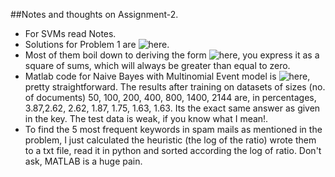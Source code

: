 ##Notes and thoughts on Assignment-2.
* For SVMs read Notes. 
* Solutions for Problem 1 are ![here](https://github.com/sudk1896/CS229-Notes/blob/master/Assgn-2/CodeCogsEqn.png).
* Most of them boil down to deriving the form ![here](https://github.com/sudk1896/CS229-Notes/blob/master/Assgn-2/PSD.png), you express it as a square of sums, which will always be greater than equal to zero.
* Matlab code for Naive Bayes with Multinomial Event model is ![here](https://github.com/sudk1896/CS229-Notes/blob/master/Assgn-2/nb_train.m), pretty straightforward. The results after training on datasets of sizes (no. of documents) 50, 100, 200, 400, 800, 1400, 2144 are, in percentages, 3.87,2.62, 2.62, 1.87, 1.75, 1.63, 1.63. Its the exact same answer as given in the key. The test data is weak, if you know what I mean!.
* To find the 5 most frequent keywords in spam mails as mentioned in the problem, I just calculated the heuristic (the log of the ratio) wrote them to a txt file, read it in python and sorted according the log of ratio. Don't ask, MATLAB is a huge pain.  

